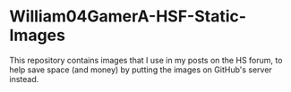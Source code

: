 # William04GamerA-HSF-Static-Images
This repository contains images that I use in my posts on the HS forum, to help save space (and money) by putting the images on GitHub's server instead.
